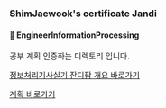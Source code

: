 ### ShimJaewook's certificate Jandi

#### :bookmark_tabs: EngineerInformationProcessing



공부 계획 인증하는 디렉토리 입니다.



[정보처리기사실기 잔디팜 개요 바로가기](https://github.com/jandifarm/certificate/tree/master/EngineerInformationProcessing202104)

[계획 바로가기](https://github.com/jandifarm/certificate/tree/master/EngineerInformationProcessing202104/ShimJaewook/plan)




